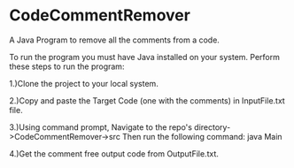 # CodeCommentRemover
A Java Program to remove all the comments from a code.

To run the program you must have Java installed on your system.
Perform these steps to run the program:

1.)Clone the project to your local system.

2.)Copy and paste the Target Code (one with the comments) in InputFile.txt file.

3.)Using command prompt,
  Navigate to the repo's directory->CodeCommentRemover->src
  Then run the following command: 
  java Main
  
4.)Get the comment free output code from OutputFile.txt.

